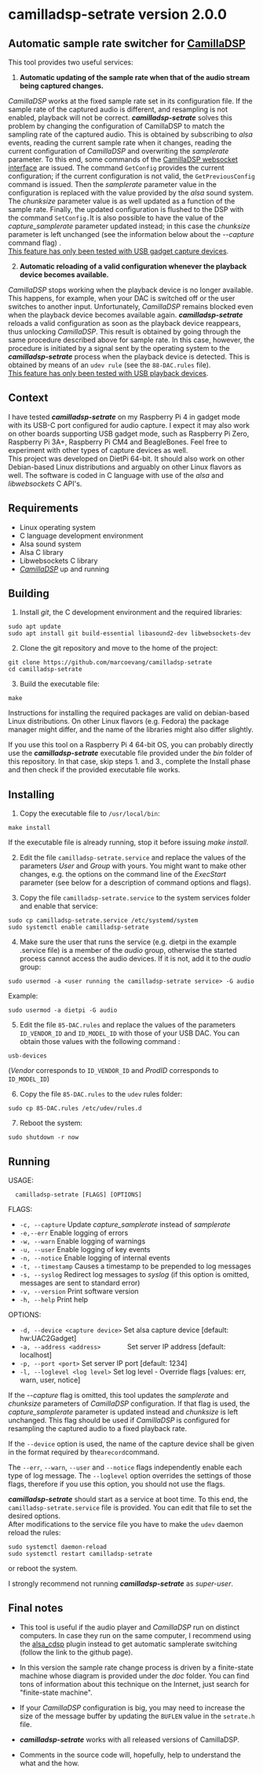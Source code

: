 # **camilladsp-setrate  version 2.0.0**

## Automatic sample rate switcher for [CamillaDSP](https://github.com/HEnquist/camilladsp)

This tool provides two useful services:

1. **Automatic updating of the sample rate when that of the audio stream being captured changes.**

*CamillaDSP* works at the fixed sample rate set in its configuration file. If the sample rate of the captured audio is different, and resampling is not enabled,  playback will not be correct. ***camilladsp-setrate*** solves this problem by changing the configuration of CamillaDSP to match the sampling rate of the captured audio. This is obtained by subscribing to *alsa* events, reading the current sample rate when it changes, reading the current configuration of *CamillaDSP* and overwriting the *samplerate* parameter. To this end, some commands of the [CamillaDSP websocket interface]( https://github.com/HEnquist/camilladsp/blob/master/websocket.md) are issued. The command `GetConfig` provides the current configuration; if the current configuration is not valid, the `GetPreviousConfig` command is issued. Then the _samplerate_ parameter value in the configuration is replaced with the value provided by the *alsa* sound system. The _chunksize_ parameter value is as well updated as a function of the sample rate.  Finally, the updated configuration is flushed to the DSP with the command `SetConfig.`It is also possible to have the value of the *capture_samplerate* parameter updated instead; in this case the *chunksize* parameter is left unchanged (see the information below about the *--capture* command flag) .  
<ins>This feature has only been tested with USB gadget capture devices</ins>.

2. **Automatic reloading of a valid configuration whenever the playback device becomes available.**    

*CamillaDSP* stops working when the playback device is no longer available. This happens, for example, when your DAC is switched off or the user switches to another input. Unfortunately, *CamillaDSP* remains blocked even when the playback device becomes available again. ***camilladsp-setrate*** reloads a valid configuration as soon as the playback device reappears, thus unlocking _CamillaDSP_. This result is obtained by going through the same procedure described above for sample rate. In this case, however, the procedure is initiated by a signal sent by the operating system to the _**camilladsp-setrate**_ process when the playback device is detected. This is obtained by means of an `udev rule` (see the `88-DAC.rules` file).  
<ins>This feature has only been tested with USB playback devices</ins>.

## Context
I have tested **_camilladsp-setrate_**  on my Raspberry Pi 4 in gadget mode with its USB-C port configured for audio capture. I expect it may also work on other boards supporting USB gadget mode, such as Raspberry Pi Zero, Raspberry Pi 3A+, Raspberry Pi CM4 and BeagleBones. Feel free to experiment with other types of capture devices as well.  
This project was developed on DietPi 64-bit. It should also work on other Debian-based Linux distributions and arguably on other Linux flavors as well.   The software is coded in C language with use of the *alsa* and *libwebsockets* C API's.

## Requirements
- Linux operating system
- C language development environment
- Alsa sound system
- Alsa C library
- Libwebsockets C library
- [*CamillaDSP*](https://github.com/HEnquist/camilladsp) up and running

## Building

1. Install *git*, the C development environment and the required libraries:

```
sudo apt update  
sudo apt install git build-essential libasound2-dev libwebsockets-dev
```

2. Clone the git repository and move to the home of the project:
```
git clone https://github.com/marcoevang/camilladsp-setrate
cd camilladsp-setrate
```
3. Build the executable file:

```
make
```
Instructions for installing the required packages are valid on debian-based Linux distributions. On other Linux flavors (e.g. Fedora) the package manager might differ, and the name of the libraries might also differ slightly.   

If you use this tool on a Raspberry Pi 4 64-bit OS, you can probably directly use the ***camilladsp-setrate*** executable file provided under the *bin* folder of this repository. In that case, skip steps 1. and 3., complete the Install phase and then check if the provided executable file works.  

## Installing

1. Copy the executable file to `/usr/local/bin`:

```
make install
```
If the executable file is already running, stop it before issuing *make install*.

2. Edit the file `camilladsp-setrate.service` and replace the values of the parameters _User_ and _Group_ with yours. You might want to make other changes, e.g. the options on the command line of the _ExecStart_ parameter (see below for a description of command options and flags).

3. Copy the file `camilladsp-setrate.service` to the system services folder and enable that service:

```
sudo cp camilladsp-setrate.service /etc/systemd/system
sudo systemctl enable camilladsp-setrate
```
4. Make sure the user that runs the service (e.g. dietpi in the example .service file) is a member of the *audio* group, otherwise the started process cannot access the audio devices. If it is not, add it to the *audio* group:

```
sudo usermod -a <user running the camilladsp-setrate service> -G audio
```

   Example:

```
sudo usermod -a dietpi -G audio
```


5. Edit the file `85-DAC.rules` and replace the values of the parameters `ID_VENDOR_ID` and `ID_MODEL_ID` with those of your USB DAC.
   You can obtain those values with the following command :

```
usb-devices
```
(_Vendor_ corresponds to `ID_VENDOR_ID` and _ProdID_ corresponds to `ID_MODEL_ID`)  

6. Copy the file `85-DAC.rules` to the `udev` rules folder:

```
sudo cp 85-DAC.rules /etc/udev/rules.d
```
7. Reboot the system:

```
sudo shutdown -r now
```
## Running
USAGE: 

```
  camilladsp-setrate [FLAGS] [OPTIONS]
```
FLAGS:

- `-c, --capture`         Update *capture_samplerate* instead of *samplerate*
- `-e,--err`                    Enable logging of errors
- `-w, --warn`                Enable logging of warnings
- `-u, --user`                Enable logging of key events
- `-n, --notice`            Enable logging of internal events
- `-t, --timestamp`      Causes a timestamp to be prepended to log messages
- `-s, --syslog`            Redirect log messages to _syslog_ (if this option is omitted, messages are sent to standard error)
- `-v, --version`          Print software version
- `-h, --help`                Print help

OPTIONS:

- `-d, --device <capture device>`   Set alsa capture device [default: hw:UAC2Gadget]
- `-a, --address <address>       `                Set server IP address [default: localhost]
- `-p, --port <port>`                             Set server IP port [default: 1234]
- `-l, --loglevel <log level>`          Set log level - Override flags [values: err, warn, user, notice]

If the *--capture* flag is omitted, this tool updates the *samplerate* and *chunksize* parameters of *CamillaDSP* configuration. If that flag is used, the *capture_samplerate* parameter is updated instead and *chunksize* is left unchanged. This flag should be used if *CamillaDSP* is configured for resampling the captured audio to a fixed playback rate.  

If the `--device` option is used, the name of the capture device shall be given in the format required by the`arecord`command. 

The `--err`, `--warn`, `--user` and `--notice` flags independently enable each type of log message. The `--loglevel` option overrides the settings of those flags, therefore if you use this option, you should not use the flags.

***camilladsp-setrate*** should start as a service at boot time. To this end, the `camilladsp-setrate.service` file is provided. You can edit that file to set the desired options.  
After modifications to the service file you have to make the `udev` daemon reload the rules:

```
sudo systemctl daemon-reload
sudo systemctl restart camilladsp-setrate
```
or reboot the system.

I strongly recommend not running ***camilladsp-setrate*** as *super-user*.

## Final notes
- This tool is useful if the audio player and *CamillaDSP* run on distinct computers. In case they run on the same computer, I recommend using the [alsa_cdsp](https://github.com/scripple/alsa_cdsp) plugin instead to get automatic samplerate switching (follow the link to the github page).
- In this version the sample rate change process is driven by a finite-state machine whose diagram is provided under the *doc* folder.  You can find tons of information about this technique on the Internet, just search for "finite-state machine".  


- If your _CamillaDSP_ configuration is big, you may need to increase the size of the message buffer by updating the `BUFLEN` value in the `setrate.h` file.


- ***camilladsp-setrate***  works with all released versions of CamillaDSP.
- Comments in the source code will, hopefully, help to understand the what and the how.  

